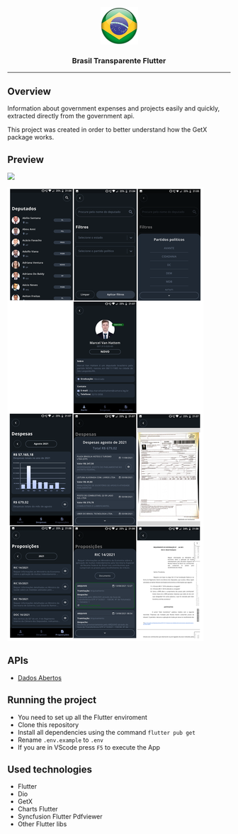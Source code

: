 <p align="center">
  <img alt="Brasil Transparente Flutter" src="./icon.png" height="85" width="85" />
  <h3 align="center">Brasil Transparente Flutter</h3>
</p>

---

## Overview

Information about government expenses and projects easily and quickly, extracted directly from the government api.

This project was created in order to better understand how the GetX package works.

## Preview

<img src="./preview.gif" height="600">

![Brasil Transparente Flutter](./preview.png)

## APIs

- [Dados Abertos](https://dadosabertos.camara.leg.br/)

## Running the project

- You need to set up all the Flutter enviroment
- Clone this repository
- Install all dependencies using the command `flutter pub get`
- Rename `.env.example` to `.env`
- If you are in VScode press `F5` to execute the App

## Used technologies

- Flutter
- Dio
- GetX
- Charts Flutter
- Syncfusion Flutter Pdfviewer
- Other Flutter libs